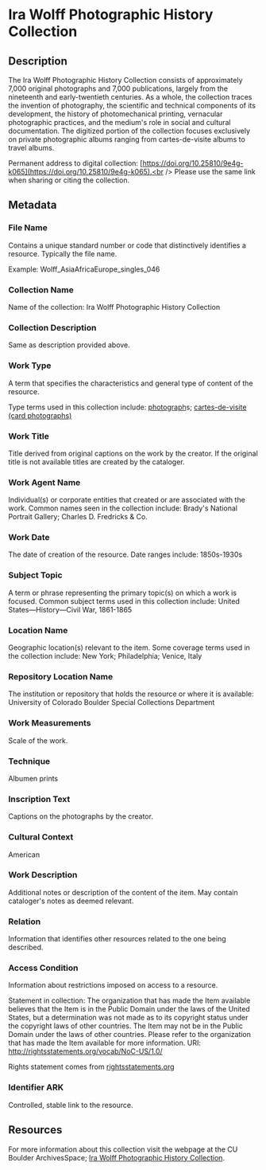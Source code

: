 # Ira Wolff Photographic History Collection
## Description
The Ira Wolff Photographic History Collection consists of approximately 7,000 original photographs and 7,000 publications, largely from the nineteenth and early-twentieth centuries. As a whole, the collection traces the invention of photography, the scientific and technical components of its development, the history of photomechanical printing, vernacular photographic practices, and the medium's role in social and cultural documentation. The digitized portion of the collection focuses exclusively on private photographic albums ranging from cartes-de-visite albums to travel albums. 

Permanent address to digital collection: [https://doi.org/10.25810/9e4g-k065](https://doi.org/10.25810/9e4g-k065).<br /> 
Please use the same link when sharing or citing the collection.
## Metadata
### File Name
Contains a unique standard number or code that distinctively identifies a resource. Typically the file name. 

Example: Wolff_AsiaAfricaEurope_singles_046
### Collection Name
Name of the collection: Ira Wolff Photographic History Collection
### Collection Description
Same as description provided above.
### Work Type
A term that specifies the characteristics and general type of content of the resource. 

Type terms used in this collection include: [photograph](http://vocab.getty.edu/page/aat/300046300)s; [cartes-de-visite (card photographs)](http://vocab.getty.edu/page/aat/300127141)
### Work Title
Title derived from original captions on the work by the creator. If the original title is not available titles are created by the cataloger.
### Work Agent Name
Individual(s) or corporate entities that created or are associated with the work. Common names seen in the collection include: Brady's National Portrait Gallery; Charles D. Fredricks & Co.
### Work Date
The date of creation of the resource. Date ranges include: 1850s-1930s
### Subject Topic
A term or phrase representing the primary topic(s) on which a work is focused. Common subject terms used in this collection include: United States—History—Civil War, 1861-1865
### Location Name
Geographic location(s) relevant to the item. Some coverage terms used in the collection include: New York; Philadelphia; Venice, Italy
### Repository Location Name
The institution or repository that holds the resource or where it is available: University of Colorado Boulder Special Collections Department
### Work Measurements
Scale of the work.
### Technique
Albumen prints
### Inscription Text
Captions on the photographs by the creator.
### Cultural Context
American
### Work Description
Additional notes or description of the content of the item. May contain cataloger's notes as deemed relevant.
### Relation
Information that identifies other resources related to the one being described.
### Access Condition
Information about restrictions imposed on access to a resource.

Statement in collection: The organization that has made the Item available believes that the Item is in the Public Domain under the laws of the United States, but a determination was not made as to its copyright status under the copyright laws of other countries. The Item may not be in the Public Domain under the laws of other countries. Please refer to the organization that has made the Item available for more information. URI: http://rightsstatements.org/vocab/NoC-US/1.0/

Rights statement comes from [rightsstatements.org](https://rightsstatements.org/page/1.0/?language=en)
### Identifier ARK
Controlled, stable link to the resource.
## Resources
For more information about this collection visit the webpage at the CU Boulder ArchivesSpace; [Ira Wolff Photographic History Collection](https://archives.colorado.edu/repositories/2/resources/2445).


